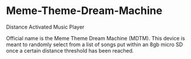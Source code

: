 # Meme-Theme-Dream-Machine
Distance Activated Music Player

Official name is the Meme Theme Dream Machine (MDTM). This device is meant to randomly select from a list of songs put within an 8gb micro SD once a certain distance threshold has been reached.
